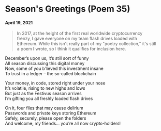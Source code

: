 # Season's Greetings (Poem 35)  
#### April 19, 2021                         
          
> In 2017, at the height of the first real worldwide cryptocurrency frenzy, I gave everyone on my team flash drives loaded with Ethereum. While this isn't really part of my "poetry collection," it's still a poem I wrote, so I think it qualifies for inclusion here.    
  
December’s upon us, it’s still sort of funny  
All season discussing this digital money  
Now, some of you b’lieved this investment insane  
To trust in a ledger – the so-called blockchain  
   
Your money, in code, stored right under your nose   
It’s volatile, rising to new highs and lows  
But just as the Festivus season arrives  
I’m gifting you all freshly loaded flash drives  
   
On it, four files that may cause delirium   
Passwords and private keys storing Ethereum  
Safely, securely, please open the folders  
And welcome, my friends… you’re all now crypto-holders! 